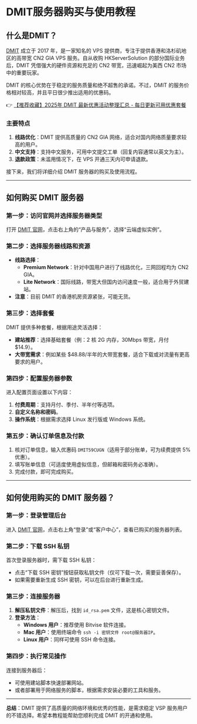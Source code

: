 # DMIT服务器购买与使用教程

## 什么是DMIT？

[DMIT](https://bit.ly/dmit_coupon) 成立于 2017 年，是一家知名的 VPS 提供商，专注于提供香港和洛杉矶地区的高带宽 CN2 GIA VPS 服务。自从收购 HKServerSolution 的部分国际业务后，DMIT 凭借强大的硬件资源和充足的 CN2 带宽，迅速崛起为美西 CN2 市场中的重要玩家。

DMIT 的核心优势在于稳定的服务质量和绝不超售的承诺。不过，DMIT 的服务价格相对较高，并且平日很少推出适用的优惠码。

👉 [【推荐收藏】2025年 DMIT 最新优惠活动整理汇总 - 每日更新可用优惠套餐](https://bit.ly/dmit_coupon)

### 主要特点
1. **线路优化**：DMIT 提供高质量的 CN2 GIA 网络，适合对国内网络质量要求较高的用户。
2. **中文支持**：支持中文服务，可用中文提交工单（回复内容通常以英文为主）。
3. **退款政策**：未滥用情况下，在 VPS 开通三天内可申请退款。

接下来，我们将详细介绍 DMIT 服务器的购买及使用流程。

---

## 如何购买 DMIT 服务器

### 第一步：访问官网并选择服务器类型
打开 [DMIT 官网](https://bit.ly/dmit_coupon)，点击右上角的“产品与服务”，选择“云端虚拟实例”。

### 第二步：选择服务器线路和资源
- **线路选择**：
  - **Premium Network**：针对中国用户进行了线路优化，三网回程均为 CN2 GIA。
  - **Lite Network**：国际线路，带宽大但国内访问速度一般，适合用于外贸建站。
- **注意**：目前 DMIT 的香港机房资源紧张，可能无货。

### 第三步：选择套餐
DMIT 提供多种套餐，根据用途灵活选择：
- **建站推荐**：选择基础套餐（例：2 核 2G 内存，30Mbps 带宽，月付 $14.9）。
- **大带宽需求**：例如某些 $48.88/半年的大带宽套餐，适合下载或对流量有更高要求的用户。

### 第四步：配置服务器参数
进入配置页面设置以下内容：
1. **付费周期**：支持月付、季付、半年付等选项。
2. **自定义名称和密码**。
3. **操作系统**：根据需求选择 Linux 发行版或 Windows 系统。

### 第五步：确认订单信息及付款
1. 核对订单信息，输入优惠码 `DMIT59CUGN`（适用于部分账单，可为续费提供 5% 优惠）。
2. 填写账单信息（可适度使用虚拟信息，但邮箱和密码务必准确）。
3. 完成付款，即可完成购买。

---

## 如何使用购买的 DMIT 服务器？

### 第一步：登录管理后台
进入 [DMIT 官网](https://bit.ly/dmit_coupon)，点击右上角“登录”或“客户中心”，查看已购买的服务器列表。

### 第二步：下载 SSH 私钥
首次登录服务器时，需下载 SSH 私钥：
- 点击“下载 SSH 密钥”按钮获取私钥文件（仅可下载一次，需要妥善保存）。
- 如果需要重新生成 SSH 密钥，可以在后台进行重新生成。

### 第三步：连接服务器
1. **解压私钥文件**：解压后，找到 `id_rsa.pem` 文件，这是核心密钥文件。
2. **登录方法**：
   - **Windows 用户**：推荐使用 Bitvise 软件连接。
   - **Mac 用户**：使用终端命令 `ssh -i 密钥文件 root@服务器IP`。
   - **Linux 用户**：同样可使用 SSH 命令连接。

### 第四步：执行常见操作
连接到服务器后：
- 可使用建站脚本快速部署网站。
- 或者部署用于网络服务的脚本，根据需求安装必要的工具和服务。

---

**总结**：DMIT 提供了高质量的网络环境和优秀的性能，是需求稳定 VSP 服务用户的不错选择。希望本教程能帮助您顺利完成 DMIT 的开通和使用。